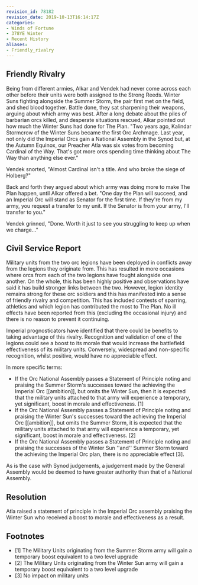 ```yaml
---
revision_id: 78182
revision_date: 2019-10-13T16:14:17Z
categories:
- Winds of Fortune
- 378YE Winter
- Recent History
aliases:
- Friendly_rivalry
---
```



## Friendly Rivalry

Being from different armies, Alkar and Vendek had never come across each other before their units were both assigned to the Strong Reeds. Winter Suns fighting alongside the Summer Storm, the pair first met on the field, and shed blood together. Battle done, they sat sharpening their weapons, arguing about which army was best. After a long debate about the piles of barbarian orcs killed, and desperate situations rescued, Alkar pointed out how much the Winter Suns had done for The Plan. "Two years ago, Kalindar Stormcrow of the Winter Suns became the first Orc Archmage. Last year, not only did the Imperial Orcs gain a National Assembly in the Synod but, at the Autumn Equinox, our Preacher Atla was six votes from becoming Cardinal of the Way. That's got more orcs spending time thinking about The Way than anything else ever."

Vendek snorted, "Almost Cardinal isn't a title. And who broke the siege of Holberg?"

Back and forth they argued about which army was doing more to make The Plan happen, until Alkar offered a bet. "One day the Plan will succeed, and an Imperial Orc will stand as Senator for the first time. If they're from my army, you request a transfer to my unit. If the Senator is from your army, I'll transfer to you."

Vendek grinned, "Done. Worth it just to see you struggling to keep up when we charge..."


## Civil Service Report
Military units from the two orc legions have been deployed in conflicts away from the legions they originate from. This has resulted in more occasions where orcs from each of the two legions have fought alongside one another. On the whole, this has been highly positive and observations have said it has build stronger links between the two. However, legion identity remains strong for these orc soldiers and this has manifested into a sense of friendly rivalry and competition. This has included contests of sparring, athletics and which legion has contributed the most to The Plan. No ill effects have been reported from this (excluding the occasional injury) and there is no reason to prevent it continuing.

Imperial prognosticators have identified that there could be benefits to taking advantage of this rivalry. Recognition and validation of one of the legions could see a boost to its morale that would increase the battlefield effectiveness of its military units. Conversely, widespread and non-specific recognition, whilst positive, would have no appreciable effect.

In more specific terms:

* If the Orc National Assembly passes a Statement of Principle noting and praising the Summer Storm's successes toward the achieving the Imperial Orc [[ambition]], but omits the Winter Sun, then it is expected that the military units attached to that army will experience a temporary, yet significant, boost in morale and effectiveness. [1]
* If the Orc National Assembly passes a Statement of Principle noting and praising the Winter Sun's successes toward the achieving the Imperial Orc [[ambition]], but omits the Summer Storm, it is expected that the military units attached to that army will experience a temporary, yet significant, boost in morale and effectiveness. [2]
* If the Orc National Assembly passes a Statement of Principle noting and praising the successes of the Winter Sun ''and'' Summer Storm toward the achieving the Imperial Orc plan, there is no appreciable effect [3].

As is the case with Synod judgements, a judgement made by the General Assembly would be deemed to have greater authority than that of a National Assembly.
## Resolution
Atla raised a statement of principle in the Imperial Orc assembly praising the Winter Sun who received a boost to morale and effectiveness as a result.

## Footnotes
* [1] The Military Units originating from the Summer Storm army will gain a temporary boost equivalent to a two level upgrade
* [2] The Military Units originating from the Winter Sun army will gain a temporary boost equivalent to a two level upgrade
* [3] No impact on military units
